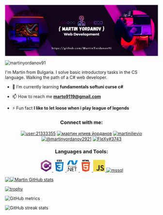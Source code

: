 <img align="center" src="https://github.com/MartinYordanov91/MartinYordanov91/blob/main/baner.png" alt="martinyordanov91" />


<p align="left"> <img src="https://komarev.com/ghpvc/?username=martinyordanov91&label=Profile%20views&color=0e75b6&style=flat" alt="martinyordanov91" /> </p>

I'm Martin from Bulgaria. I solve basic introductory tasks in the CS language. Walking the path of a C# web developer.

- 🌱 I’m currently learning **fundamentals softuni curse c#**

- 📫 How to reach me **marto9119@gmail.com**

- ⚡ Fun fact **I like to let loose when i play league of legends**


 <h3 align="center">Connect with me:</h3>
<p align="center">
<a href="https://stackoverflow.com/users/user:21333355" target="blank"><img align="center" src="https://raw.githubusercontent.com/rahuldkjain/github-profile-readme-generator/master/src/images/icons/Social/stack-overflow.svg" alt="user:21333355" height="30" width="40" /></a>
<a href="https://fb.com/profile.php?id=100023313609578" target="blank"><img align="center" src="https://raw.githubusercontent.com/rahuldkjain/github-profile-readme-generator/master/src/images/icons/Social/facebook.svg" alt="мартин илиев йорданов" height="30" width="40" /></a>
<a href="https://instagram.com/martinilievio/" target="blank"><img align="center" src="https://raw.githubusercontent.com/rahuldkjain/github-profile-readme-generator/master/src/images/icons/Social/instagram.svg" alt="martinilievio" height="30" width="40" /></a>
<a href="https://www.youtube.com/channel/UCw-LM4oyi-2NZ8HBZl8Bktw" target="blank"><img align="center" src="https://raw.githubusercontent.com/rahuldkjain/github-profile-readme-generator/master/src/images/icons/Social/youtube.svg" alt="@martinyordanov2921" height="30" width="40" /></a>
<a href="https://discord.gg/FleXy#3743" target="blank"><img align="center" src="https://raw.githubusercontent.com/rahuldkjain/github-profile-readme-generator/master/src/images/icons/Social/discord.svg" alt="FleXy#3743" height="30" width="40" /></a>
</p>

<h3 align="center">Languages and Tools:</h3>
<p align="center"> <a href="https://www.w3schools.com/cs/" target="_blank" rel="noreferrer"> <img src="https://raw.githubusercontent.com/devicons/devicon/master/icons/csharp/csharp-original.svg" alt="csharp" width="40" height="40"/> </a> <a href="https://www.w3schools.com/css/" target="_blank" rel="noreferrer"> <img src="https://raw.githubusercontent.com/devicons/devicon/master/icons/css3/css3-original-wordmark.svg" alt="css3" width="40" height="40"/> </a> <a href="https://dotnet.microsoft.com/" target="_blank" rel="noreferrer"> <img src="https://raw.githubusercontent.com/devicons/devicon/master/icons/dot-net/dot-net-original-wordmark.svg" alt="dotnet" width="40" height="40"/> </a> <a href="https://www.w3.org/html/" target="_blank" rel="noreferrer"> <img src="https://raw.githubusercontent.com/devicons/devicon/master/icons/html5/html5-original-wordmark.svg" alt="html5" width="40" height="40"/> </a> <a href="https://developer.mozilla.org/en-US/docs/Web/JavaScript" target="_blank" rel="noreferrer"> <img src="https://raw.githubusercontent.com/devicons/devicon/master/icons/javascript/javascript-original.svg" alt="javascript" width="40" height="40"/> </a> <a href="https://www.microsoft.com/en-us/sql-server" target="_blank" rel="noreferrer"> <img src="https://www.svgrepo.com/show/303229/microsoft-sql-server-logo.svg" alt="mssql" width="40" height="40"/> </a> </p>


<p align="center">
  
  <a align="left" href="https://github.com/MartinYordanov91/github-readme-stats"><img align="left" src="https://github-readme-stats.vercel.app/api/top-langs/?username=MartinYordanov91&theme=midnight-purple" style="max-width: 100%;">
  </a>
</p>

[![Martin GitHub stats](https://github-readme-stats.vercel.app/api?username=MartinYordanov91&show_icons=true&theme=midnight-purple)](https://github.com/anuraghazra/github-readme-stats)

[![trophy](https://github-profile-trophy.vercel.app/?username=MartinYordanov91&theme=darkhub)](https://github.com/ryo-ma/github-profile-trophy)

![GitHub metrics](https://metrics.lecoq.io/MartinYordanov91)  

![GitHub streak stats](https://streak-stats.demolab.com/?user=MartinYordanov91)  

